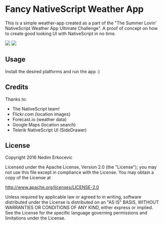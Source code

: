 # Fancy NativeScript Weather App
This is a simple weather-app created as a part of the "The Summer Lovin' NativeScript Weather App Ultimate Challenge". 
A proof of concept on how to create good looking UI with NativeScript in no time.

[![](https://play.google.com/intl/en_us/badges/images/badge_new.png)](https://play.google.com/store/apps/details?id=org.nativescript.fancyweather)
[![](http://www.faithbc.net/wp-content/uploads/2015/10/app-store-badge-small.png)](https://itunes.apple.com/us/app/fancy-weather/id1128306233)


## Usage
Install the desired platforms and run the app :)

## Credits
Thanks to:
- The NativeScript team!
- Flickr.com (location images)
- Forecast.io (weather data)
- Google Maps (location search)
- Telerik NativeScript UI (SideDrawer)


## License
Copyright 2016 Nedim Erkocevic

Licensed under the Apache License, Version 2.0 (the "License");
you may not use this file except in compliance with the License.
You may obtain a copy of the License at

   http://www.apache.org/licenses/LICENSE-2.0

Unless required by applicable law or agreed to in writing, software
distributed under the License is distributed on an "AS IS" BASIS,
WITHOUT WARRANTIES OR CONDITIONS OF ANY KIND, either express or implied.
See the License for the specific language governing permissions and
limitations under the License.
